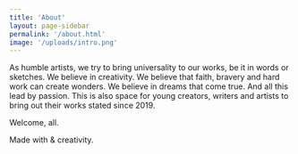 ```yaml
---
title: 'About'
layout: page-sidebar
permalink: '/about.html'
image: '/uploads/intro.png'
---
```


As humble artists, we try to bring universality to our works, be it in words or sketches.
We believe in creativity. We believe that faith, bravery and hard work can create wonders. We believe in dreams that come true. And all this lead by passion. This is also space for young creators, writers and artists to bring out their works stated since 2019.

Welcome, all.

Made with <i class="fa fa-heart text-danger"></i> & creativity.
